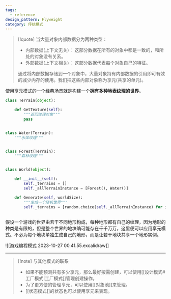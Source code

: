 ```yaml
---
tags:
  - reference
design_pattern: Flyweight
category: 传统模式
---
```

> [!quote]
> 当大量对象内部数据分为两种类型：
>
> - 内部数据(上下文无关)： 这部分数据在所有的对象中都是一致的，和所处的对象没有关系。
> - 外部数据(上下文相关)： 这部分数据代表每个对象自己的特征。
>
> 通过将内部数据存储到一个对象中，大量对象持有内部数据的引用即可有效的减少内存的使用。我们把这些内部对象称为享元(共享的单元)。

使用享元模式的一个经典场景就是构建一个**拥有多种地表纹理的世界**。

```python
class Terrain(object):

	def GetTexture(self):
		"""返回纹理对象"""
		pass


class Water(Terrain):
	"""水体纹理"""


class Forest(Terrain):
	"""森林纹理"""


class World(object):

	def __init__(self):
		self._terrains = []
		self._allTerrainInstance = [Forest(), Water()]

	def Generate(self, worldSize):
		"""生成一个随机世界"""
		self._terrains = [random.choice(self._allTerrainInstance) for i in range(worldSize)]
			
```

假设一个游戏的世界由若干不同地形构成，每种地形都有自己的纹理，因为地形的种类是有限的，但是整个世界的地块确可能存在千千万万，这里便可以应用享元模式。不必为每个地块单独生成自己的地形，而是让若干地块共享一个地形实例。

![[游戏编程模式 2023-10-27 00.41.55.excalidraw]]

---

> [!note] 与其他模式的联系
> - 如果不能预测共有多少享元，那么最好按需创建，可以使用[[设计模式#工厂模式|工厂模式]]管理创建操作。
> - 为了更方便的管理享元，可以使用[[对象池]]来管理。
> - [[状态模式]]的状态也可以使用享元来表现。